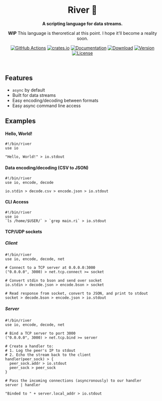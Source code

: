 
<div align="center">
 <p><h1>River 🌊</h1> </p>
  <p><strong>A scripting language for data streams.</strong></p>
<p>
  
 **WIP** This language is theroretical at this point. I hope it'll become a reality soon.
  
[![GitHub Actions](https://img.shields.io/endpoint.svg?url=https%3A%2F%2Factions-badge.atrox.dev%2Fajmwagar%2Fart%2Fbadge&label=build&logo=none)](https://actions-badge.atrox.dev/ajmwagar/art/goto)
[![crates.io](https://meritbadge.herokuapp.com/[CRATE_NAME])](https://crates.io/crates/[CRATE_NAME])
[![Documentation](https://docs.rs/[CRATE_NAME]/badge.svg)](https://docs.rs/[CRATE_NAME])
[![Download](https://img.shields.io/crates/d/[CRATE_NAME].svg)](https://crates.io/crates/[CRATE_NAME])
[![Version](https://img.shields.io/badge/rustc-1.40+-lightgray.svg)](https://blog.rust-lang.org/2019/12/19/Rust-1.40.0.html)
[![License](https://img.shields.io/crates/l/[CRATE_NAME].svg)](./LICENSE)

  </p>
</div>
<br>

## Features
- `async` by default
- Built for data streams
- Easy encoding/decoding between formats
- Easy async command line access

## Examples

#### Hello, World!

```river
#!/bin/river
use io

"Hello, World!" > io.stdout
```

#### Data encoding/decoding (CSV to JSON)
```
#!/bin/river
use io, encode, decode

io.stdin > decode.csv > encode.json > io.stdout
```

#### CLI Access

```
#!/bin/river
use io
`ls /home/$USER/` > `grep main.ri` > io.stdout
```

#### TCP/UDP sockets

##### Client
```
#!/bin/river
use io, encode, decode, net

# Connect to a TCP server at 0.0.0.0:3000
("0.0.0.0", 3000) > net.tcp.connect >= socket

# Convert stdin to bson and send over socket
io.stdin > decode.json > encode.bson > socket

# Read response from socket, convert to JSON, and print to stdout
socket > decode.bson > encode.json > io.stdout
```

##### Server
```
#!/bin/river
use io, encode, decode, net

# Bind a TCP server to port 3000
("0.0.0.0", 3000) > net.tcp.bind >= server

# Create a handler to:
# 1. Log the peer's IP to stdout
# 2. Echo the stream back to the client
handler(peer_sock) > {
  peer_sock.addr > io.stdout
  peer_sock > peer_sock
}

# Pass the incoming connections (asyncronously) to our handler
server | handler

"Binded to " + server.local_addr > io.stdout
```

